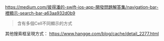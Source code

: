 https://medium.com/彼得潘的-swift-ios-app-開發問題解答集/navigation-bar-裡顯示-search-bar-a63aa932d0b9


>含有多個Cell不同顯示的方式 



其他搜索框呈現方式：
https://www.hangge.com/blog/cache/detail_2277.html